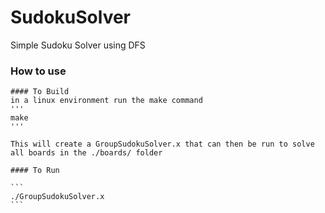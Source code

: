 # SudokuSolver
Simple Sudoku Solver using DFS 

### How to use


    #### To Build
    in a linux environment run the make command
    '''
    make
    '''

    This will create a GroupSudokuSolver.x that can then be run to solve
    all boards in the ./boards/ folder

    #### To Run

    ```
    ./GroupSudokuSolver.x
    ```
